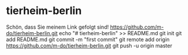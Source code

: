 # tierheim-berlin
Schön, dass Sie meinem Link gefolgt sind!
https://github.com/m-do/tierheim-berlin.git
echo "# tierheim-berlin" >> README.md
git init
git add README.md
git commit -m "first commit"
git remote add origin https://github.com/m-do/tierheim-berlin.git
git push -u origin master
